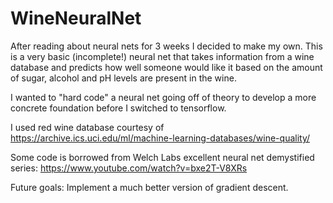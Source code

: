 # WineNeuralNet
After reading about neural nets for 3 weeks I decided to make my own.  This is a very basic (incomplete!) neural net that takes information 
from a wine database and predicts how well someone would like it based on the amount of sugar, alcohol and pH levels are present in the wine. 

I wanted to "hard code" a neural net going off of theory to develop a more concrete foundation before I switched to tensorflow.  

I used red wine database courtesy of https://archive.ics.uci.edu/ml/machine-learning-databases/wine-quality/

Some code is borrowed from Welch Labs excellent neural net demystified series:
https://www.youtube.com/watch?v=bxe2T-V8XRs

Future goals:
Implement a much better version of gradient descent.  
